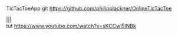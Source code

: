  TicTacToeApp
git https://github.com/philipplackner/OnlineTicTacToe

|||\
tut https://www.youtube.com/watch?v=sKCCwl5lNBk
